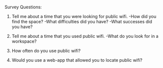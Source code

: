 Survey Questions:

1. Tell me about a time that you were looking for public wifi.
   -How did you find the space?
   -What difficulties did you have?
   -What successes did you have?

2. Tell me about a time that you used public wifi.
   -What do you look for in a workspace?

3. How often do you use public wifi?

4. Would you use a web-app that allowed you to locate public wifi?
